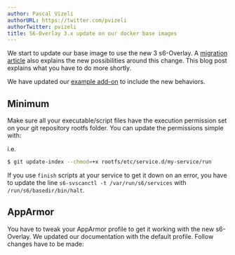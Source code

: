 ```yaml
---
author: Pascal Vizeli
authorURL: https://twitter.com/pvizeli
authorTwitter: pvizeli
title: S6-Overlay 3.x update on our docker base images
---
```


We start to update our base image to use the new 3 s6-Overlay. A [migration article](https://github.com/just-containers/s6-overlay/blob/master/MOVING-TO-V3.md) also explains the new possibilities around this change. This blog post explains what you have to do more shortly.

We have updated our [example add-on](https://github.com/home-assistant/addons-example) to include the new behaviors.

## Minimum

Make sure all your executable/script files have the execution permission set on your git repository rootfs folder. You can update the permissions simple with:

i.e.
```sh
$ git update-index --chmod=+x rootfs/etc/service.d/my-service/run
```

If you use `finish` scripts at your service to get it down on an error, you have to update the line `s6-svscanctl -t /var/run/s6/services` with `/run/s6/basedir/bin/halt`.

## AppArmor

You have to tweak your AppArmor profile to get it working with the new s6-Overlay. We updated our documentation with the default profile. Follow changes have to be made:

```txt

```
